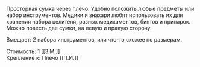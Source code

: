 Просторная сумка через плечо. Удобно положить любые предметы или набор инструментов. Медики и знахари любят использовать их для хранения набора целителя, разных медикаментов, бинтов и припарок. Можно повесть две сумки, на левую и правую сторону.<br>

Вмещает: 2 набора инструментов, или что-то схожее по размерам.<br>

Стоимость: 1 [[З.М.]]<br>
Крепление к: Плечо [[П.И.]]<br>